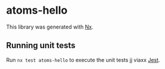 # atoms-hello

This library was generated with [Nx](https://nx.dev).

## Running unit tests

Run `nx test atoms-hello` to execute the unit tests jj viaxx [Jest](https://jestjs.io).

